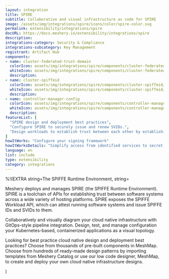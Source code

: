 ```yaml
---
layout: integration
title: SPIRE
subtitle: Collaborative and visual infrastructure as code for SPIRE
image: /assets/img/integrations/spire/icons/color/spire-color.svg
permalink: extensibility/integrations/spire
docURL: https://docs.meshery.io/extensibility/integrations/spire
description: 
integrations-category: Security & Compliance
integrations-subcategory: Key Management
registrant: Artifact Hub
components: 
- name: cluster-federated-trust-domain
  colorIcon: assets/img/integrations/spire/components/cluster-federated-trust-domain/icons/color/cluster-federated-trust-domain-color.svg
  whiteIcon: assets/img/integrations/spire/components/cluster-federated-trust-domain/icons/white/cluster-federated-trust-domain-white.svg
  description: 
- name: cluster-spiffeid
  colorIcon: assets/img/integrations/spire/components/cluster-spiffeid/icons/color/cluster-spiffeid-color.svg
  whiteIcon: assets/img/integrations/spire/components/cluster-spiffeid/icons/white/cluster-spiffeid-white.svg
  description: 
- name: controller-manager-config
  colorIcon: assets/img/integrations/spire/components/controller-manager-config/icons/color/controller-manager-config-color.svg
  whiteIcon: assets/img/integrations/spire/components/controller-manager-config/icons/white/controller-manager-config-white.svg
  description: 
featureList: [
  "SPIRE design and deployment best practices",
  "Configure SPIRE to securely issue and renew SVIDs.",
  "Design workloads to establish trust between each other by establishing an mTLS connection or by signing and verifying a JWT token."
]
howItWorks: "Configure your signing framework"
howItWorksDetails: "Simplify access from identified services to secret stores, databases, services meshes and cloud provider services."
language: en
list: include
type: extensibility
category: integrations
---
```

%!(EXTRA string=The SPIFFE Runtime Environment, string=<p>
    Meshery deploys and manages SPIRE (the SPIFFE Runtime Environment). SPIRE is a toolchain of APIs for establishing trust between software systems across a wide variety of hosting platforms. SPIRE exposes the SPIFFE Workload API, which can attest running software systems and issue SPIFFE IDs and SVIDs to them. 
</p>
<p>
    Collaboratively and visually diagram your cloud native infrastructure with GitOps-style pipeline integration. Design, test, and manage configuration your Kubernetes-based, containerized applications as a visual topology.
</p>
<p>
    Looking for best practice cloud native design and deployment best practices? Choose from thousands of pre-built components in MeshMap. Choose from hundreds of ready-made design patterns by importing templates from Meshery Catalog or use our low code designer, MeshMap, to create and deploy your own cloud native infrastructure designs.
</p>)